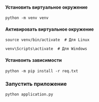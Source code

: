 #### Установить виртуальное окружение

```shell
python -m venv venv
```

#### Активировать виртуальное окружение

```shell
source venv/bin/activate  # Для Linux
```
```shell
venv\Scripts\activate  # Для Windows
```

#### Устанвоить зависимости

```shell
python -m pip install -r req.txt
```

### Запустить приложение

```shell 
python application.py
```
